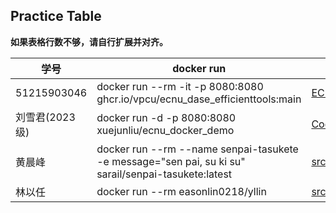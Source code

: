 ## Practice Table

**如果表格行数不够，请自行扩展并对齐。**

| 学号         | docker run                                                                  | Repo                                                                         |
| ------------ | --------------------------------------------------------------------------- | ---------------------------------------------------------------------------- |
| 51215903046  | docker run --rm -it -p 8080:8080 ghcr.io/vpcu/ecnu_dase_efficienttools:main | [ECNU_DaSE_EfficientTools](https://github.com/VPCU/ECNU_DaSE_EfficientTools) |
| 刘雪君(2023级) | docker run -d -p 8080:8080 xuejunliu/ecnu_docker_demo | [Code](https://github.com/SnowKingLiu/ecnu_docker_demo) |
| 黄晨峰 | docker run --rm --name senpai-tasukete -e message="sen pai, su ki su" sarail/senpai-tasukete:latest | [src](https://github.com/sarailQAQ/EfficientToolsPractice) |
| 林以任 | docker run --rm easonlin0218/yllin | [src](https://github.com/Bruce-Jay/Docker-Helloworld) |

